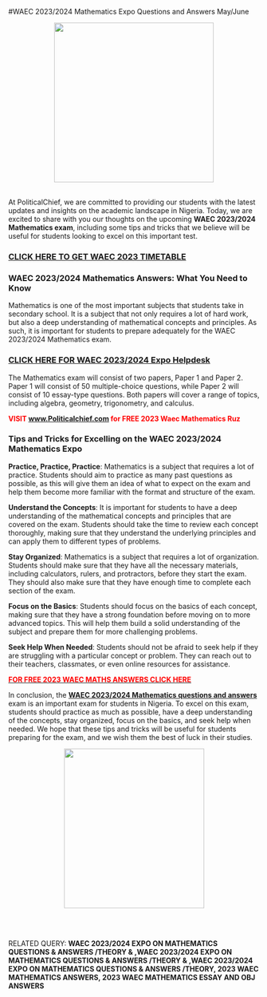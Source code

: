 #WAEC 2023/2024 Mathematics Expo Questions and Answers May/June


 <meta name="google-site-verification" content="rFo0v4dHRiemkKeb5nM3IJ-m3V597jdCJb392qD_BJg" />
<p></p><div class="separator" style="clear: both; text-align: center;"><a href="https://blogger.googleusercontent.com/img/b/R29vZ2xl/AVvXsEgOQvyKB9a-695ZKzDVdgrdcfwcSIV4zb3UUhMRkQyM5-1WnDDrlhO0jb1kb_dXTipwaB2VGo5SUnvaZCmXdkF2vhwlFl5UUmZBjAfbGUy7VihXrAaRNckriL7cto5J1bI9PB03eEPLSjFMC0LKHz3NJqI8PKz3PgdYTx9YKzk6qxULopBOgJaxpw/s320/00A0F1BF-4DC7-43E8-B162-A6B1D98C7EAE.jpeg" imageanchor="1" style="margin-left: 1em; margin-right: 1em;"><img border="0" data-original-height="320" data-original-width="320" height="320" src="https://blogger.googleusercontent.com/img/b/R29vZ2xl/AVvXsEgOQvyKB9a-695ZKzDVdgrdcfwcSIV4zb3UUhMRkQyM5-1WnDDrlhO0jb1kb_dXTipwaB2VGo5SUnvaZCmXdkF2vhwlFl5UUmZBjAfbGUy7VihXrAaRNckriL7cto5J1bI9PB03eEPLSjFMC0LKHz3NJqI8PKz3PgdYTx9YKzk6qxULopBOgJaxpw/s1600/00A0F1BF-4DC7-43E8-B162-A6B1D98C7EAE.jpeg" width="320" /></a></div><br /><p></p><p>At PoliticalChief, we are committed to providing our students with the latest updates and insights on the academic landscape in Nigeria. Today, we are excited to share with you our thoughts on the upcoming <b>WAEC 2023/2024 Mathematics exam</b>, including some tips and tricks that we believe will be useful for students looking to excel on this important test.</p><h3 style="text-align: left;"><a href="https://www.politicalchief.com/2023/04/free-waec-2023-mayjune-exam-timetable.html">CLICK HERE TO GET&nbsp;WAEC 2023 TIMETABLE</a></h3><h3 style="text-align: left;">WAEC 2023/2024 Mathematics Answers: What You Need to Know</h3><p>Mathematics is one of the most important subjects that students take in secondary school. It is a subject that not only requires a lot of hard work, but also a deep understanding of mathematical concepts and principles. As such, it is important for students to prepare adequately for the WAEC 2023/2024 Mathematics exam.</p><h3 style="text-align: left;"><a href="https://www.politicalchief.com/2023/04/waec-20232024-expo-helpdesk-mayjune-runs.html">CLICK HERE FOR&nbsp;WAEC 2023/2024 Expo Helpdesk</a></h3><p>The Mathematics exam will consist of two papers, Paper 1 and Paper 2. Paper 1 will consist of 50 multiple-choice questions, while Paper 2 will consist of 10 essay-type questions. Both papers will cover a range of topics, including algebra, geometry, trigonometry, and calculus.</p><p style="text-align: left;"><span style="color: red;"><b>VISIT <a href="http://www.Politicalchief.com">www.Politicalchief.com</a> for FREE 2023 Waec Mathematics Ruz</b></span></p><h3 style="text-align: left;">Tips and Tricks for Excelling on the WAEC 2023/2024 Mathematics Expo</h3><p><b>Practice, Practice, Practice</b>: Mathematics is a subject that requires a lot of practice. Students should aim to practice as many past questions as possible, as this will give them an idea of what to expect on the exam and help them become more familiar with the format and structure of the exam.</p><p><b>Understand the Concepts</b>: It is important for students to have a deep understanding of the mathematical concepts and principles that are covered on the exam. Students should take the time to review each concept thoroughly, making sure that they understand the underlying principles and can apply them to different types of problems.</p><p><b>Stay Organized</b>: Mathematics is a subject that requires a lot of organization. Students should make sure that they have all the necessary materials, including calculators, rulers, and protractors, before they start the exam. They should also make sure that they have enough time to complete each section of the exam.</p><p><b>Focus on the Basics</b>: Students should focus on the basics of each concept, making sure that they have a strong foundation before moving on to more advanced topics. This will help them build a solid understanding of the subject and prepare them for more challenging problems.</p><p><b>Seek Help When Needed</b>: Students should not be afraid to seek help if they are struggling with a particular concept or problem. They can reach out to their teachers, classmates, or even online resources for assistance.</p><p><a href="https://www.politicalchief.com/2023/04/2023-free-waec-mathematics-expo-obj-and.html"><b><span style="color: red;">FOR FREE 2023 WAEC MATHS ANSWERS CLICK HERE</span></b></a></p><p>In conclusion, the <b><a href="https://www.politicalchief.com/2023/04/2023-free-waec-mathematics-expo-obj-and.html">WAEC 2023/2024 Mathematics questions and answers</a></b> exam is an important exam for students in Nigeria. To excel on this exam, students should practice as much as possible, have a deep understanding of the concepts, stay organized, focus on the basics, and seek help when needed. We hope that these tips and tricks will be useful for students preparing for the exam, and we wish them the best of luck in their studies.</p><div class="separator" style="clear: both; text-align: center;"><a href="https://blogger.googleusercontent.com/img/b/R29vZ2xl/AVvXsEhST3Iph07PCi1R-J4DcjirxaqGFl17Oo430gtDOvSH0lYs3TPsi0h72lHkabn4WeHWCf5n5NlSvGLeqTksQC-tQQc-ZzmepqkdMSCCJFkPlz8Fy-XlsL49M7XzRlyR3Is2NanPJAckLz4UipMHotH_o1OdqgpPdFoeK7iMQuYm122-YLaBcmI9Tw/s1280/WhatsApp%20Image%202023-04-24%20at%2011.43.03%20PM.jpeg" imageanchor="1" style="margin-left: 1em; margin-right: 1em;"><img border="0" data-original-height="1280" data-original-width="1122" height="320" src="https://blogger.googleusercontent.com/img/b/R29vZ2xl/AVvXsEhST3Iph07PCi1R-J4DcjirxaqGFl17Oo430gtDOvSH0lYs3TPsi0h72lHkabn4WeHWCf5n5NlSvGLeqTksQC-tQQc-ZzmepqkdMSCCJFkPlz8Fy-XlsL49M7XzRlyR3Is2NanPJAckLz4UipMHotH_o1OdqgpPdFoeK7iMQuYm122-YLaBcmI9Tw/s320/WhatsApp%20Image%202023-04-24%20at%2011.43.03%20PM.jpeg" width="281" /></a></div><br /><p><br /></p><p>RELATED QUERY:&nbsp;<b>WAEC 2023/2024 EXPO ON MATHEMATICS QUESTIONS &amp; ANSWERS /THEORY &amp; ,WAEC 2023/2024 EXPO ON MATHEMATICS QUESTIONS &amp; ANSWERS /THEORY &amp; ,WAEC 2023/2024 EXPO ON MATHEMATICS QUESTIONS &amp; ANSWERS /THEORY,&nbsp;2023 WAEC MATHEMATICS ANSWERS,&nbsp;2023 WAEC MATHEMATICS ESSAY AND OBJ ANSWERS</b></p>































